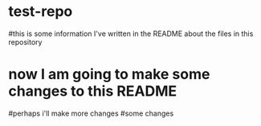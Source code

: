 # test-repo
#this is some information I've written in the README about the files in this repository
# now I am going to make some changes to this README
#perhaps i'll make more changes
#some changes
